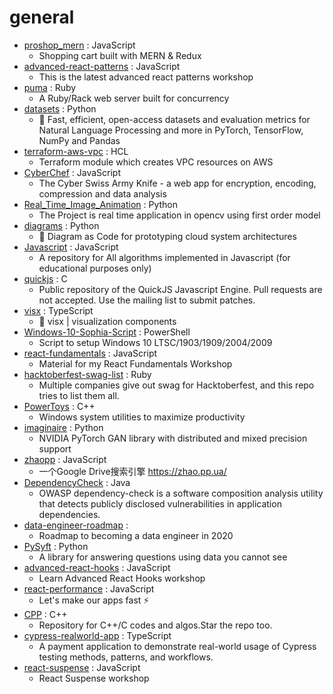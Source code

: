 # general
- [proshop_mern](https://github.com/bradtraversy/proshop_mern) : JavaScript
  - Shopping cart built with MERN & Redux
- [advanced-react-patterns](https://github.com/kentcdodds/advanced-react-patterns) : JavaScript
  - This is the latest advanced react patterns workshop
- [puma](https://github.com/puma/puma) : Ruby
  - A Ruby/Rack web server built for concurrency
- [datasets](https://github.com/huggingface/datasets) : Python
  - 🤗 Fast, efficient, open-access datasets and evaluation metrics for Natural Language Processing and more in PyTorch, TensorFlow, NumPy and Pandas
- [terraform-aws-vpc](https://github.com/terraform-aws-modules/terraform-aws-vpc) : HCL
  - Terraform module which creates VPC resources on AWS
- [CyberChef](https://github.com/gchq/CyberChef) : JavaScript
  - The Cyber Swiss Army Knife - a web app for encryption, encoding, compression and data analysis
- [Real_Time_Image_Animation](https://github.com/anandpawara/Real_Time_Image_Animation) : Python
  - The Project is real time application in opencv using first order model
- [diagrams](https://github.com/mingrammer/diagrams) : Python
  - 🎨 Diagram as Code for prototyping cloud system architectures
- [Javascript](https://github.com/TheAlgorithms/Javascript) : JavaScript
  - A repository for All algorithms implemented in Javascript (for educational purposes only)
- [quickjs](https://github.com/bellard/quickjs) : C
  - Public repository of the QuickJS Javascript Engine. Pull requests are not accepted. Use the mailing list to submit patches.
- [visx](https://github.com/airbnb/visx) : TypeScript
  - 🐯 visx | visualization components
- [Windows-10-Sophia-Script](https://github.com/farag2/Windows-10-Sophia-Script) : PowerShell
  - Script to setup Windows 10 LTSC/1903/1909/2004/2009
- [react-fundamentals](https://github.com/kentcdodds/react-fundamentals) : JavaScript
  - Material for my React Fundamentals Workshop
- [hacktoberfest-swag-list](https://github.com/crweiner/hacktoberfest-swag-list) : Ruby
  - Multiple companies give out swag for Hacktoberfest, and this repo tries to list them all.
- [PowerToys](https://github.com/microsoft/PowerToys) : C++
  - Windows system utilities to maximize productivity
- [imaginaire](https://github.com/NVlabs/imaginaire) : Python
  - NVIDIA PyTorch GAN library with distributed and mixed precision support
- [zhaopp](https://github.com/gdtool/zhaopp) : JavaScript
  - 一个Google Drive搜索引擎 https://zhao.pp.ua/
- [DependencyCheck](https://github.com/jeremylong/DependencyCheck) : Java
  - OWASP dependency-check is a software composition analysis utility that detects publicly disclosed vulnerabilities in application dependencies.
- [data-engineer-roadmap](https://github.com/datastacktv/data-engineer-roadmap) : 
  - Roadmap to becoming a data engineer in 2020
- [PySyft](https://github.com/OpenMined/PySyft) : Python
  - A library for answering questions using data you cannot see
- [advanced-react-hooks](https://github.com/kentcdodds/advanced-react-hooks) : JavaScript
  - Learn Advanced React Hooks workshop
- [react-performance](https://github.com/kentcdodds/react-performance) : JavaScript
  - Let's make our apps fast ⚡
- [CPP](https://github.com/akshitagit/CPP) : C++
  - Repository for C++/C codes and algos.Star the repo too.
- [cypress-realworld-app](https://github.com/cypress-io/cypress-realworld-app) : TypeScript
  - A payment application to demonstrate real-world usage of Cypress testing methods, patterns, and workflows.
- [react-suspense](https://github.com/kentcdodds/react-suspense) : JavaScript
  - React Suspense workshop
